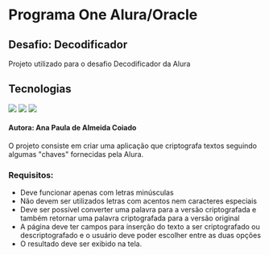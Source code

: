 <h1>Programa One Alura/Oracle</h1>

<h2>Desafio: Decodificador</h2>
<p>Projeto utilizado para o desafio Decodificador da Alura</p>

## Tecnologias
<div>
  <img src="https://img.shields.io/badge/HTML-239120?style=for-the-badge&logo=html5&logoColor=white">
  <img src="https://img.shields.io/badge/CSS-239120?&style=for-the-badge&logo=css3&logoColor=white">
  <img src="https://img.shields.io/badge/JavaScript-F7DF1E?style=for-the-badge&logo=javascript&logoColor=black">
</div>

#### Autora: Ana Paula de Almeida Coiado
<div>
  <p>O projeto consiste em criar uma aplicação que criptografa textos
  seguindo algumas "chaves" fornecidas pela Alura.</p>
</div>

### Requisitos:
* Deve funcionar apenas com letras minúsculas
* Não devem ser utilizados letras com acentos nem caracteres especiais
* Deve ser possível converter uma palavra para a versão criptografada e também
  retornar uma palavra criptografada para a versão original
* A página deve ter campos para inserção do texto a ser criptografado ou descriptografado
  e o usuário deve poder escolher entre as duas opções
* O resultado deve ser exibido na tela.

  
  
 




